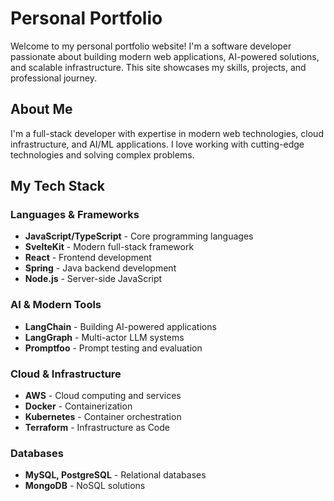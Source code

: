 # Personal Portfolio

Welcome to my personal portfolio website! I'm a software developer passionate about building modern web applications, AI-powered solutions, and scalable infrastructure. This site showcases my skills, projects, and professional journey.

## About Me

I'm a full-stack developer with expertise in modern web technologies, cloud infrastructure, and AI/ML applications. I love working with cutting-edge technologies and solving complex problems.

## My Tech Stack

### Languages & Frameworks

- **JavaScript/TypeScript** - Core programming languages
- **SvelteKit** - Modern full-stack framework
- **React** - Frontend development
- **Spring** - Java backend development
- **Node.js** - Server-side JavaScript

### AI & Modern Tools

- **LangChain** - Building AI-powered applications
- **LangGraph** - Multi-actor LLM systems
- **Promptfoo** - Prompt testing and evaluation

### Cloud & Infrastructure

- **AWS** - Cloud computing and services
- **Docker** - Containerization
- **Kubernetes** - Container orchestration
- **Terraform** - Infrastructure as Code

### Databases

- **MySQL, PostgreSQL** - Relational databases
- **MongoDB** - NoSQL solutions
